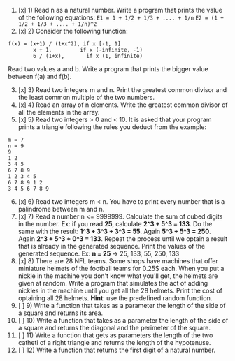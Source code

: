 1. [x] 1) Read n as a natural number. Write a program that prints the value of the following equations:
```E1 = 1 + 1/2 + 1/3 + .... + 1/n```
```E2 = (1 + 1/2 + 1/3 + .... + 1/n)^2```
2. [x] 2) Consider the following function:
```
f(x) = (x+1) / (1+x^2), if x [-1, 1]  
        x + 1,         if x (-infinite, -1)  
        6 / (1+x),       if x (1, infinite)  
```     
Read two values a and b. Write a program that prints the bigger value between f(a) and f(b).   

3. [x] 3) Read two integers m and n. Print the greatest common divisor and the least common multiple of the two numbers.
4. [x] 4) Read an array of n elements. Write the greatest common divisor of all the elements in the array.
5. [x] 5) Read two integers > 0 and < 10. It is asked that your program prints a triangle following the rules you deduct from the example:
```
m = 7 
n = 9  
9  
1 2    
3 4 5  
6 7 8 9  
1 2 3 4 5  
6 7 8 9 1 2
3 4 5 6 7 8 9
```

6. [x] 6) Read two integers m < n. You have to print every number that is a palindrome between m and n.
7. [x] 7) Read a number n <= 9999999. Calculate the sum of cubed digits in the number. Ex: if you read **25**, calculate **2^3 + 5^3 = 133**. Do the same with the result: **1^3 + 3^3 + 3^3 = 55**. Again **5^3 + 5^3 = 250**. Again **2^3 + 5^3 + 0^3 = 133**. Repeat the process until we optain a result that is already in the generated sequence. Print the values of the generated sequence. Ex: **n = 25** -> 25, 133, 55, 250, 133
8. [x] 8) There are 28 NFL teams. Some shops have machines that offer miniature helmets of the football teams for 0.25$ each. When you put a nickle in the machine you don't know what you'll get, the helmets are given at random. Write a program that simulates the act of adding nickles in the machine until you get all the 28 helmets. Print the cost of optaining all 28 helmets. **Hint**: use the predefined random function.
9. [ ] 9) Write a function that takes as a parameter the length of the side of a square and returns its area.
10. [ ] 10) Write a function that takes as a parameter the length of the side of a square and returns the diagonal and the perimeter of the square.
11. [ ] 11) Write a function that gets as parameters the length of the two catheti of a right triangle and returns the length of the hypotenuse.
12. [ ] 12) Write a function that returns the first digit of a natural number.